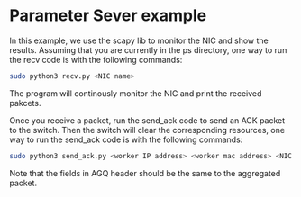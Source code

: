 # Parameter Sever example

In this example, we use the scapy lib to monitor the NIC and show the results. Assuming that you are currently in the ps directory, one way to run the recv code is with the following commands:

```bash
sudo python3 recv.py <NIC name>
```

The program will continously monitor the NIC and print the received pakcets.

Once you receive a packet, run the send_ack code to send an ACK packet to the switch. Then the switch will clear the corresponding resources, one way to run the send_ack code is with the following commands:

```bash
sudo python3 send_ack.py <worker IP address> <worker mac address> <NIC name>
```
Note that the fields in AGQ header should be the same to the aggregated packet.